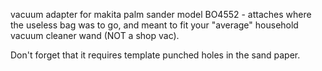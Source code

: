 vacuum adapter for makita palm sander model BO4552 - attaches where the
useless bag was to go, and meant to fit your "average" household vacuum
cleaner wand (NOT a shop vac).

Don't forget that it requires template punched holes in the sand paper.
